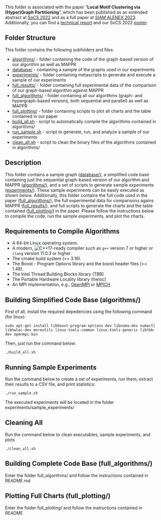 This folder is associated with the paper "**Local Motif Clustering via (Hyper)Graph Partitioning**", which has been published as an extended abstract at [SoCS 2022](https://ojs.aaai.org/index.php/SOCS/article/view/21779) and as a full paper at [SIAM ALENEX 2023](https://doi.org/10.1137/1.9781611977561.ch9).
Additionally, you can find a [technical report](https://arxiv.org/pdf/2205.06176.pdf) and our SoCS 2022 [poster](misc/SoCS_Poster.pdf).

Folder Structure
-----------

This folder contains the following subfolders and files:

 - [algorithms/](algorithms/) - folder containing the code of the graph-based version of our algorithm as well as MAPPR
 - [database/](database/) - containing a sample of the graphs used in our experiments
 - [experiments/](experiments/) - folder containing metascripts to generate and execute a sample of our experiments
 - [full_results/](full_results/) - folder containing full experimental data of the comparison of our graph-based algorithm against MAPPR
 - [full_algorithms/](full_algorithms/) - folder containing all our algorithms (graph- and hypergraph-based versions, both sequential and parallel) as well as MAPPR
 - [full_plotting/](full_plotting/) - folder containing scripts to plot all charts and the table contained in our paper
 - [build_all.sh](build_all.sh) - script to automatically compile the algorithms contained in algorithms/
 - [run_sample.sh](run_sample.sh) - script to generate, run, and analyze a sample of our experiments
 - [clean_all.sh](clean_all.sh) - script to clean the binary files of the algorithms contained in algorithms/

Description
-----------

This folder contains a sample graph ([database/](database/)), a simplified code base containing just the sequential graph-based version of our algorithm and MAPPR ([algorithms/](algorithms/)), and a set of scripts to generate sample experiments ([experiments/](experiments/)). These sample experiments can be easily executed as shown below.
Additionally, this folder contains the full code used in the paper ([full_algorithms/](full_algorithms/)), the full experimental data for comparisons agains MAPPR ([full_results/](full_results/)), and full scripts to generate the charts and the table contained ([full_plotting/](full_plotting/)) in the paper.
Please follow the instructions below to compile the code, run the sample experiments, and plot the charts.


Requirements to Compile Algorithms
-----------

 - A 64-bit Linux operating system.
 - A modern, ![C++17](https://img.shields.io/badge/C++-17-blue.svg?style=flat)-ready compiler such as `g++` version 7 or higher or `clang` version 11.0.3 or higher.
 - The cmake build system (>= 3.16).
 - The Boost - Program Options library and the boost header files (>= 1.48).
 - The Intel Thread Building Blocks library (TBB)
 - The Portable Hardware Locality library (hwloc)
 - An MPI implementation, e.g., [OpenMPI](https://www.open-mpi.org/) or [MPICH](https://www.mpich.org)

Building Simplified Code Base (algorithms/)
-----------

First of all, install the required depedencies using the following command (for linux):

```console
sudo apt-get install libboost-program-options-dev libnuma-dev numactl libhwloc-dev moreutils linux-tools-common linux-tools-generic libtbb-dev openmpi-bin
```

Then, just run the command below:

```console
./build_all.sh
```

Running Sample Experiments
-----------

Run the command below to create a set of experiments, run them, extract their results to a CSV file, and print statistics:

```console
./run_sample.sh
```

The executed experiments will be located in the folder experiments/sample_experiments/

Cleaning All
-----------

Run the command below to clean executables, sample experiments, and plots

```console
./clean_all.sh
```

Building Complete Code Base (full_algorithms/)
-----------

Enter the folder full_algorithms/ and follow the instructions contained in README.md

Plotting Full Charts (full_plotting/)
-----------

Enter the folder full_plotting/ and follow the instructions contained in README

